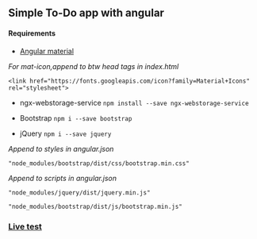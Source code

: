 ## Simple To-Do app with angular

#### Requirements

- [Angular material](http://material.angular.io "Angular material")

*For mat-icon,append to btw head tags in index.html*

`<link href="https://fonts.googleapis.com/icon?family=Material+Icons" rel="stylesheet">`

- ngx-webstorage-service `npm install --save ngx-webstorage-service`

- Bootstrap `npm i --save bootstrap`

- jQuery `npm i --save jquery`

*Append to styles in angular.json*

`"node_modules/bootstrap/dist/css/bootstrap.min.css"`

*Append to scripts in angular.json*

 `"node_modules/jquery/dist/jquery.min.js"`
 
 `"node_modules/bootstrap/dist/js/bootstrap.min.js"`
 
###  [Live test](http://kubisimsek.com/todo/ "Live test")
